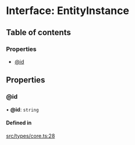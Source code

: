 # Interface: EntityInstance

## Table of contents

### Properties

- [@id](../wiki/EntityInstance#@id)

## Properties

### @id

• **@id**: `string`

#### Defined in

[src/types/core.ts:28](https://github.com/decisively-io/interview-sdk/blob/4a50c8c/src/types/core.ts#L28)
